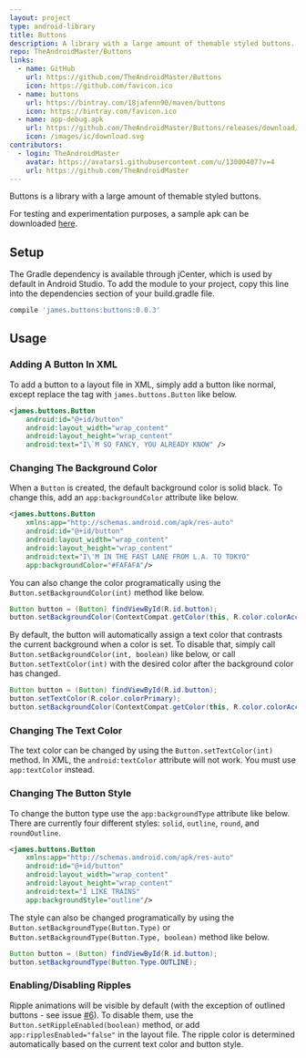 ```yaml
---
layout: project
type: android-library
title: Buttons
description: A library with a large amount of themable styled buttons.
repo: TheAndroidMaster/Buttons
links:
  - name: GitHub
    url: https://github.com/TheAndroidMaster/Buttons
    icon: https://github.com/favicon.ico
  - name: buttons
    url: https://bintray.com/18jafenn90/maven/buttons
    icon: https://bintray.com/favicon.ico
  - name: app-debug.apk
    url: https://github.com/TheAndroidMaster/Buttons/releases/download/v0.0.3/app-debug.apk
    icon: /images/ic/download.svg
contributors:
  - login: TheAndroidMaster
    avatar: https://avatars1.githubusercontent.com/u/13000407?v=4
    url: https://github.com/TheAndroidMaster
---
```


Buttons is a library with a large amount of themable styled buttons.

For testing and experimentation purposes, a sample apk can be downloaded [here](https://jfenn.me/about/releases/?Buttons).

## Setup
The Gradle dependency is available through jCenter, which is used by default in Android Studio. To add the module to your project, copy this line into the dependencies section of your build.gradle file.

``` gradle
compile 'james.buttons:buttons:0.0.3'
```

## Usage

### Adding A Button In XML
To add a button to a layout file in XML, simply add a button like normal, except replace the tag with `james.buttons.Button` like below.

``` xml
<james.buttons.Button
    android:id="@+id/button"
    android:layout_width="wrap_content"
    android:layout_height="wrap_content"
    android:text="I\`M SO FANCY, YOU ALREADY KNOW" />
```

### Changing The Background Color
When a `Button` is created, the default background color is solid black. To change this, add an `app:backgroundColor` attribute like below.

``` xml
<james.buttons.Button
    xmlns:app="http://schemas.android.com/apk/res-auto"
    android:id="@+id/button"
    android:layout_width="wrap_content"
    android:layout_height="wrap_content"
    android:text="I\'M IN THE FAST LANE FROM L.A. TO TOKYO"
    app:backgroundColor="#FAFAFA"/>
```


You can also change the color programatically using the `Button.setBackgroundColor(int)` method like below.

``` java
Button button = (Button) findViewById(R.id.button);
button.setBackgroundColor(ContextCompat.getColor(this, R.color.colorAccent));
```

By default, the button will automatically assign a text color that contrasts the current background when a color is set. To disable that, simply call `Button.setBackgroundColor(int, boolean)` like below, or call `Button.setTextColor(int)` with the desired color after the background color has changed.

``` java
Button button = (Button) findViewById(R.id.button);
button.setTextColor(R.color.colorPrimary);
button.setBackgroundColor(ContextCompat.getColor(this, R.color.colorAccent), false);
```

### Changing The Text Color
The text color can be changed by using the `Button.setTextColor(int)` method. In XML, the `android:textColor` attribute will not work. You must use `app:textColor` instead.

### Changing The Button Style
To change the button type use the `app:backgroundType` attribute like below. There are currently four different styles: `solid`, `outline`, `round`, and `roundOutline`.

``` xml
<james.buttons.Button
    xmlns:app="http://schemas.android.com/apk/res-auto"
    android:id="@+id/button"
    android:layout_width="wrap_content"
    android:layout_height="wrap_content"
    android:text="I LIKE TRAINS"
    app:backgroundStyle="outline"/>
```

The style can also be changed programatically by using the `Button.setBackgroundType(Button.Type)` or `Button.setBackgroundType(Button.Type, boolean)` method like below.

``` java
Button button = (Button) findViewById(R.id.button);
button.setBackgroundType(Button.Type.OUTLINE);
```

### Enabling/Disabling Ripples
Ripple animations will be visible by default (with the exception of outlined buttons - see issue [#6](https://github.com/TheAndroidMaster/Buttons/issues/6)). To disable them, use the `Button.setRippleEnabled(boolean)` method, or add `app:ripplesEnabled="false"` in the layout file. The ripple color is determined automatically based on the current text color and button style.
